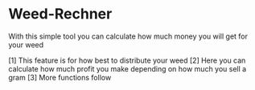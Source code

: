 # Weed-Rechner
With this simple tool you can calculate how much money you will get for your weed

[1] This feature is for how best to distribute your weed
[2] Here you can calculate how much profit you make depending on how much you sell a gram
[3] More functions follow
